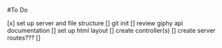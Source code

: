 #To Do

[x] set up server and file structure
[] git init
[] review giphy api documentation
[] set up html layout
[] create controller(s)
[] create server routes???
[]
